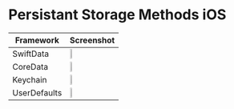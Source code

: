 # Persistant Storage Methods iOS

| Framework | Screenshot |
|-----------|------------|
| SwiftData | <img src="https://github.com/user-attachments/assets/62ce9750-b861-4169-8470-89ea996cb417" width="20%" /> |
| CoreData | <img src="https://github.com/user-attachments/assets/dc7a42d6-4e61-4d43-8239-a7bf31b72cd0" width="20%" /> |
| Keychain | <img src="https://github.com/user-attachments/assets/ce84d9ec-2c77-4338-b08c-68b417157fc9" width="20%" /> |
| UserDefaults | <img src="https://github.com/user-attachments/assets/cb727e8b-502c-4a5c-9978-b9e60b340ab1" width="20%" /> |
